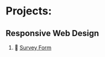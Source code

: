 # Projects: 

## Responsive Web Design
1. 	:scroll: <a href="https://maan-cornj.github.io/fccproj-surveyform/" target="_blank" rel="noopener noreferrer">Survey Form</a>
